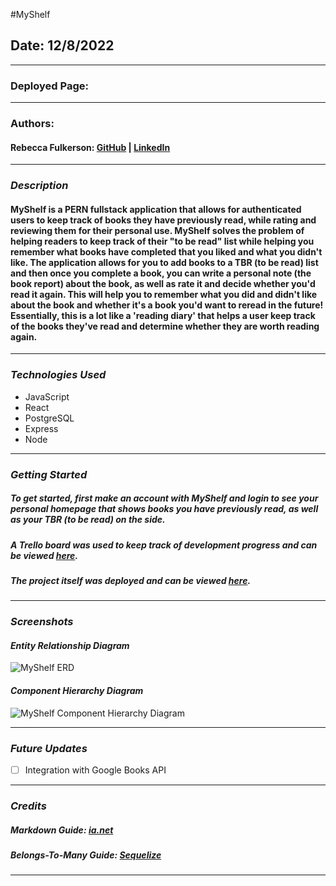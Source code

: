 #MyShelf

## **Date:** 12/8/2022

---

### **Deployed Page:** 

---

### **Authors:**

#### Rebecca Fulkerson: [GitHub](https://github.com/ralicynf) | [LinkedIn](https://www.linkedin.com/in/fulkersonrebecca/)

---

### **_Description_**

#### MyShelf is a PERN fullstack application that allows for authenticated users to keep track of books they have previously read, while rating and reviewing them for their personal use. MyShelf solves the problem of helping readers to keep track of their "to be read" list while helping you remember what books have completed that you liked and what you didn't like. The application allows for you to add books to a TBR (to be read) list and then once you complete a book, you can write a personal note (the book report) about the book, as well as rate it and decide whether you'd read it again. This will help you to remember what you did and didn't like about the book and whether it's a book you'd want to reread in the future! Essentially, this is a lot like a 'reading diary' that helps a user keep track of the books they've read and determine whether they are worth reading again.

---

### **_Technologies Used_**

- JavaScript
- React
- PostgreSQL
- Express
- Node

---

### **_Getting Started_**

##### To get started, first make an account with MyShelf and login to see your personal homepage that shows books you have previously read, as well as your TBR (to be read) on the side.

##### A Trello board was used to keep track of development progress and can be viewed [here]([https://trello.com/b/Vi9hiVsb/project-3-potlucky](https://trello.com/b/pcs2wwF3/myshelf)).

##### The project itself was deployed and can be viewed [here](url).

---

### **_Screenshots_**

#### _Entity Relationship Diagram_

![MyShelf ERD]()

#### _Component Hierarchy Diagram_

![MyShelf Component Hierarchy Diagram]()

---

### **_Future Updates_**

- [ ] Integration with Google Books API

---

### **_Credits_**

##### Markdown Guide: [ia.net](https://ia.net/writer/support/general/markdown-guide)

##### Belongs-To-Many Guide: [Sequelize](https://sequelize.org/v3/docs/associations/#belongs-to-many-associations)

---
